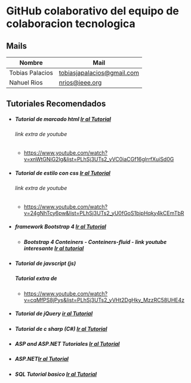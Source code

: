 # GitHub colaborativo del equipo de colaboracion tecnologica 

## Mails 
| Nombre     |Mail |
| ----------- | ----------- |
| Tobias Palacios   | tobiasjapalacios@gmail.com |
| Nahuel Rios       | nrios@ieee.org      |


## Tutoriales Recomendados


* ##### Tutorial de marcado html   [Ir al Tutorial](https://www.w3schools.com/html/default.asp)
  ###### link extra de youtube
    * https://www.youtube.com/watch?v=xnWtGNiG2lg&list=PLhSj3UTs2_yVC0iaCGf16glrrfXuiSd0G

* ##### Tutorial de estilo con css  [Ir al Tutorial](https://www.w3schools.com/css/default.asp)
    ###### link extra de youtube
    * https://www.youtube.com/watch?v=24gNhTcy6pw&list=PLhSj3UTs2_yU0fGoS1bjpHqky4kCEmTbR
* ##### framework Bootstrap 4 [Ir al Tutorial](https://www.w3schools.com/bootstrap4/default.asp)
  * ##### Bootstrap 4 Conteiners - Conteiners-fluid - link youtube interesante [Ir al tutorial](https://www.youtube.com/watch?v=59pex8k8Xr8)  

* ##### Tutorial de javscript (js) [](https://www.w3schools.com/js/default.asp)
    ##### Tutorial extra de
    * https://www.youtube.com/watch?v=cqMfPS8jPys&list=PLhSj3UTs2_yVHt2DgHky_MzzRC58UHE4z
* ##### Tutorial de jQuery  [ir al Tutorial](https://www.w3schools.com/jquery/default.asp)
* ##### Tutorial de c sharp (C#) [Ir al Tutorial](https://www.w3schools.com/cs/index.php)
* ##### ASP and ASP.NET Tutoriales [Ir al Tutorial](https://www.w3schools.com/asp/default.asp)
* ##### ASP.NET[Ir al Tutorial](http://www.w3big.com/es/aspnet/aspnet-intro.html)
* ##### SQL Tutorial basico [Ir al Tutorial](https://www.w3schools.com/sql/default.asp)


  
